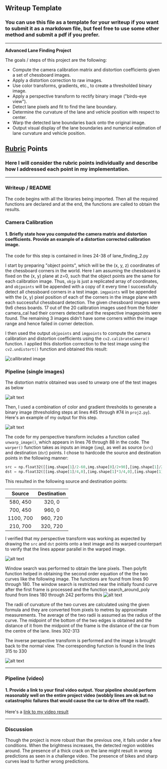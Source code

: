 ## Writeup Template

### You can use this file as a template for your writeup if you want to submit it as a markdown file, but feel free to use some other method and submit a pdf if you prefer.

---

**Advanced Lane Finding Project**

The goals / steps of this project are the following:

* Compute the camera calibration matrix and distortion coefficients given a set of chessboard images.
* Apply a distortion correction to raw images.
* Use color transforms, gradients, etc., to create a thresholded binary image.
* Apply a perspective transform to rectify binary image ("birds-eye view").
* Detect lane pixels and fit to find the lane boundary.
* Determine the curvature of the lane and vehicle position with respect to center.
* Warp the detected lane boundaries back onto the original image.
* Output visual display of the lane boundaries and numerical estimation of lane curvature and vehicle position.

[//]: # (Image References)

## [Rubric](https://review.udacity.com/#!/rubrics/571/view) Points

### Here I will consider the rubric points individually and describe how I addressed each point in my implementation.  

---

### Writeup / README


The code begins with all the libraries being imported. Then all the required functions are declared and at the end, the functions are called to obtain the results.

### Camera Calibration

#### 1. Briefly state how you computed the camera matrix and distortion coefficients. Provide an example of a distortion corrected calibration image.
 
The code for this step is contained in lines 24-38 of lane_finding_2.py

I start by preparing "object points", which will be the (x, y, z) coordinates of the chessboard corners in the world. Here I am assuming the chessboard is fixed on the (x, y) plane at z=0, such that the object points are the same for each calibration image.  Thus, `objp` is just a replicated array of coordinates, and `objpoints` will be appended with a copy of it every time I successfully detect all chessboard corners in a test image.  `imgpoints` will be appended with the (x, y) pixel position of each of the corners in the image plane with each successful chessboard detection. The given chessboard images were 9x6 chess boards. 17 out of the 20 calibration images used from the folder camera_cal had their corners detected and the respective imagepoints were found. The remaining 3 images didn't have some corners within the image range and hence failed in corner detection.

I then used the output `objpoints` and `imgpoints` to compute the camera calibration and distortion coefficients using the `cv2.calibrateCamera()` function.  I applied this distortion correction to the test image using the `cv2.undistort()` function and obtained this result: 

![callibrated image](output_images/calibrated_chess_board.jpg)

### Pipeline (single images)

The distortion matrix obtained was used to unwarp one of the test images as below

![alt text](output_images/undistorted.jpg)

Then, I used a combination of color and gradient thresholds to generate a binary image (thresholding steps at lines #45 through #74 in `proj2.py`).  Here's an example of my output for this step.

![alt text](output_images/hls.jpg)

The code for my perspective transform includes a function called `unwarp_image()`, which appears in lines 76 through 88 in the code.  The `warper()` function takes as inputs an image (`img`), as well as source (`src`) and destination (`dst`) points.  I chose to hardcode the source and destination points in the following manner:

```python
src = np.float32([[img.shape[1]/2-60,img.shape[0]/2+90],[img.shape[1]/2+60,img.shape[0]/2+90],[(img.shape[1]*3/4)+140,img.shape[0]-20],[img.shape[1]/4-110,img.shape[0]-20]])
dst = np.float32([[img.shape[1]/4,0],[img.shape[1]*3/4,0],[img.shape[1]*3/4,img.shape[0]],[img.shape[1]/4,img.shape[0]]])

```

This resulted in the following source and destination points:

| Source        | Destination   | 
|:-------------:|:-------------:| 
| 580, 450      | 320, 0        | 
| 700, 450      | 960, 0      |
| 1100, 700     | 960, 720      |
| 210, 700      | 320, 720        |

I verified that my perspective transform was working as expected by drawing the `src` and `dst` points onto a test image and its warped counterpart to verify that the lines appear parallel in the warped image.

![alt text](output_images/perspective.jpg)


Window search was performed to obtain the lane pixels. Then polyfit function helped in obtaining the second order equation of the the two curves like the following image. The functions are found from lines 90 through 180. The window search is restricted near the initially found curve after the first frame is processed and the function search_around_poly found from lines 180 through 242 performs this
![alt text](output_images/polynomial_fit.jpg)

The radii of curvature of the two curves are calculated using the given formula and they are converted from pixels to metres by approximate measurements. The average of the two radii is assumed as the radius of the curve. The midpoint of the bottom of the two edges is obtained and the distance of it from the midpoint of the frame is the distance of the car from the centre of the lane. lines 302-313

The inverse perspective transform is performed and the image is brought back to the normal view. The corresponding function is found in the lines 315 to 330

![alt text](output_images/final0.jpg)

---

### Pipeline (video)

#### 1. Provide a link to your final video output.  Your pipeline should perform reasonably well on the entire project video (wobbly lines are ok but no catastrophic failures that would cause the car to drive off the road!).

Here's a [link to my video result](./project_video.mp4)

---

### Discussion

Though the project is more robust than the previous one, it fails under a few conditions. When the brightness increases, the detected region wobbles around. The presence of a thick crack on the lane might result in wrong predictions as seen in a challenge video. The presence of bikes and sharp curves lead to further wrong predictions.

